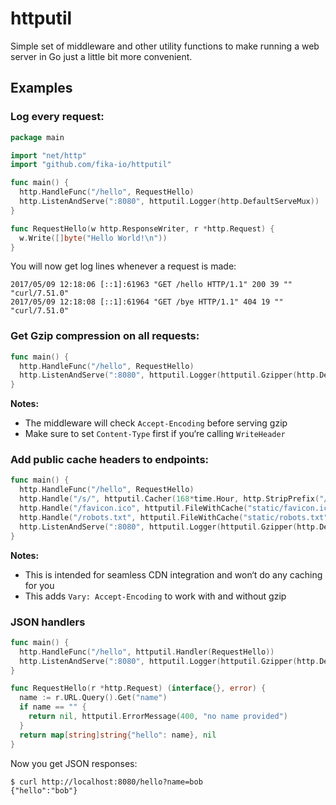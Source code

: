 httputil
========

Simple set of middleware and other utility functions to make running a
web server in Go just a little bit more convenient.


Examples
--------

### Log every request:

```go
package main

import "net/http"
import "github.com/fika-io/httputil"

func main() {
  http.HandleFunc("/hello", RequestHello)
  http.ListenAndServe(":8080", httputil.Logger(http.DefaultServeMux))
}

func RequestHello(w http.ResponseWriter, r *http.Request) {
  w.Write([]byte("Hello World!\n"))
}
```

You will now get log lines whenever a request is made:

```
2017/05/09 12:18:06 [::1]:61963 "GET /hello HTTP/1.1" 200 39 "" "curl/7.51.0"
2017/05/09 12:18:08 [::1]:61964 "GET /bye HTTP/1.1" 404 19 "" "curl/7.51.0"
```

### Get Gzip compression on all requests:

```go
func main() {
  http.HandleFunc("/hello", RequestHello)
  http.ListenAndServe(":8080", httputil.Logger(httputil.Gzipper(http.DefaultServeMux)))
}
```

**Notes:**

* The middleware will check `Accept-Encoding` before serving gzip
* Make sure to set `Content-Type` first if you‘re calling `WriteHeader`

### Add public cache headers to endpoints:

```go
func main() {
  http.HandleFunc("/hello", RequestHello)
  http.Handle("/s/", httputil.Cacher(168*time.Hour, http.StripPrefix("/s/", http.FileServer(http.Dir("static")))))
  http.Handle("/favicon.ico", httputil.FileWithCache("static/favicon.ico", 168*time.Hour))
  http.Handle("/robots.txt", httputil.FileWithCache("static/robots.txt", 24*time.Hour))
  http.ListenAndServe(":8080", httputil.Logger(httputil.Gzipper(http.DefaultServeMux)))
}
```

**Notes:**

* This is intended for seamless CDN integration and won‘t do any caching for you
* This adds `Vary: Accept-Encoding` to work with and without gzip

### JSON handlers

```go
func main() {
  http.HandleFunc("/hello", httputil.Handler(RequestHello))
  http.ListenAndServe(":8080", httputil.Logger(httputil.Gzipper(http.DefaultServeMux)))
}

func RequestHello(r *http.Request) (interface{}, error) {
  name := r.URL.Query().Get("name")
  if name == "" {
    return nil, httputil.ErrorMessage(400, "no name provided")
  }
  return map[string]string{"hello": name}, nil
}
```

Now you get JSON responses:

```
$ curl http://localhost:8080/hello?name=bob
{"hello":"bob"}
```